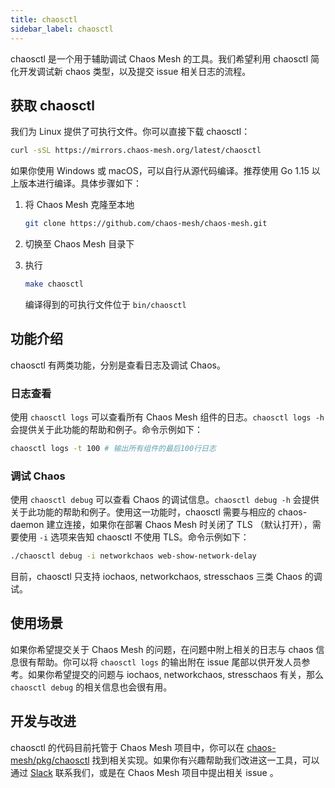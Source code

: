 ```yaml
---
title: chaosctl
sidebar_label: chaosctl
---
```


chaosctl 是一个用于辅助调试 Chaos Mesh 的工具。我们希望利用 chaosctl 简化开发调试新 chaos 类型，以及提交 issue 相关日志的流程。

## 获取 chaosctl

我们为 Linux 提供了可执行文件。你可以直接下载 chaosctl：

```bash
curl -sSL https://mirrors.chaos-mesh.org/latest/chaosctl
```

如果你使用 Windows 或 macOS，可以自行从源代码编译。推荐使用 Go 1.15 以上版本进行编译。具体步骤如下：

1. 将 Chaos Mesh 克隆至本地

   ```bash
   git clone https://github.com/chaos-mesh/chaos-mesh.git
   ```

2. 切换至 Chaos Mesh 目录下

3. 执行

   ```bash
   make chaosctl
   ```

   编译得到的可执行文件位于 `bin/chaosctl`

## 功能介绍

chaosctl 有两类功能，分别是查看日志及调试 Chaos。

### 日志查看

使用 `chaosctl logs` 可以查看所有 Chaos Mesh 组件的日志。`chaosctl logs -h` 会提供关于此功能的帮助和例子。命令示例如下：

```bash
chaosctl logs -t 100 # 输出所有组件的最后100行日志
```

### 调试 Chaos

使用 `chaosctl debug` 可以查看 Chaos 的调试信息。`chaosctl debug -h` 会提供关于此功能的帮助和例子。使用这一功能时，chaosctl 需要与相应的 chaos-daemon 建立连接，如果你在部署 Chaos Mesh 时关闭了 TLS （默认打开），需要使用 `-i` 选项来告知 chaosctl 不使用 TLS。命令示例如下：

```bash
./chaosctl debug -i networkchaos web-show-network-delay
```

目前，chaosctl 只支持 iochaos, networkchaos, stresschaos 三类 Chaos 的调试。

## 使用场景

如果你希望提交关于 Chaos Mesh 的问题，在问题中附上相关的日志与 chaos 信息很有帮助。你可以将 `chaosctl logs` 的输出附在 issue 尾部以供开发人员参考。如果你希望提交的问题与 iochaos, networkchaos, stresschaos 有关，那么 `chaosctl debug` 的相关信息也会很有用。

## 开发与改进

chaosctl 的代码目前托管于 Chaos Mesh 项目中，你可以在 [chaos-mesh/pkg/chaosctl](https://github.com/chaos-mesh/chaos-mesh/tree/master/pkg/chaosctl) 找到相关实现。如果你有兴趣帮助我们改进这一工具，可以通过 [Slack](https://cloud-native.slack.com/archives/C0193VAV272) 联系我们，或是在 Chaos Mesh 项目中提出相关 issue 。
